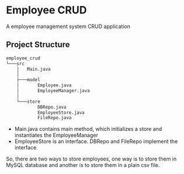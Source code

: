 # Employee CRUD
A employee management system CRUD application

## Project Structure
```bash
employee_crud
└───src
    │   Main.java
    │
    ├───model
    │       Employee.java
    │       EmployeeManager.java
    │
    └───store
            DBRepo.java
            EmployeeStore.java
            FileRepo.java
```

- Main.java contains main method, which initializes a store and instantiates the EmployeeManager
- EmployeeStore is an interface. DBRepo and FileRepo implement the interface.

So, there are two ways to store employees, one way is to store them in MySQL database and another is to store them in a plain csv file. 
